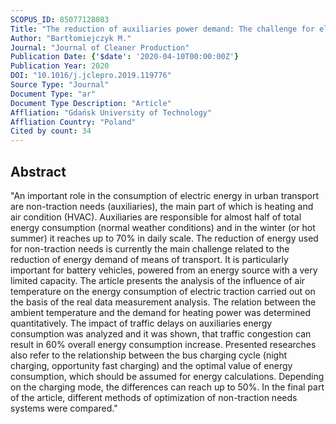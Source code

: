 ```yaml
---
SCOPUS_ID: 85077128083
Title: "The reduction of auxiliaries power demand: The challenge for electromobility in public transportation"
Author: "Bartłomiejczyk M."
Journal: "Journal of Cleaner Production"
Publication Date: {'$date': '2020-04-10T00:00:00Z'}
Publication Year: 2020
DOI: "10.1016/j.jclepro.2019.119776"
Source Type: "Journal"
Document Type: "ar"
Document Type Description: "Article"
Affliation: "Gdańsk University of Technology"
Affliation Country: "Poland"
Cited by count: 34
---
```


## Abstract
"An important role in the consumption of electric energy in urban transport are non-traction needs (auxiliaries), the main part of which is heating and air condition (HVAC). Auxiliaries are responsible for almost half of total energy consumption (normal weather conditions) and in the winter (or hot summer) it reaches up to 70% in daily scale. The reduction of energy used for non-traction needs is currently the main challenge related to the reduction of energy demand of means of transport. It is particularly important for battery vehicles, powered from an energy source with a very limited capacity. The article presents the analysis of the influence of air temperature on the energy consumption of electric traction carried out on the basis of the real data measurement analysis. The relation between the ambient temperature and the demand for heating power was determined quantitatively. The impact of traffic delays on auxiliaries energy consumption was analyzed and it was shown, that traffic congestion can result in 60% overall energy consumption increase. Presented researches also refer to the relationship between the bus charging cycle (night charging, opportunity fast charging) and the optimal value of energy consumption, which should be assumed for energy calculations. Depending on the charging mode, the differences can reach up to 50%. In the final part of the article, different methods of optimization of non-traction needs systems were compared."
